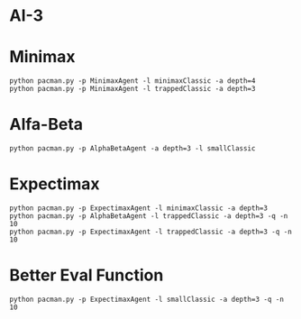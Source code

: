 # AI-3

# Minimax
```
python pacman.py -p MinimaxAgent -l minimaxClassic -a depth=4
python pacman.py -p MinimaxAgent -l trappedClassic -a depth=3
```

# Alfa-Beta
```
python pacman.py -p AlphaBetaAgent -a depth=3 -l smallClassic
```

# Expectimax
```
python pacman.py -p ExpectimaxAgent -l minimaxClassic -a depth=3
python pacman.py -p AlphaBetaAgent -l trappedClassic -a depth=3 -q -n 10
python pacman.py -p ExpectimaxAgent -l trappedClassic -a depth=3 -q -n 10
```

# Better Eval Function
```
python pacman.py -p ExpectimaxAgent -l smallClassic -a depth=3 -q -n 10
```

